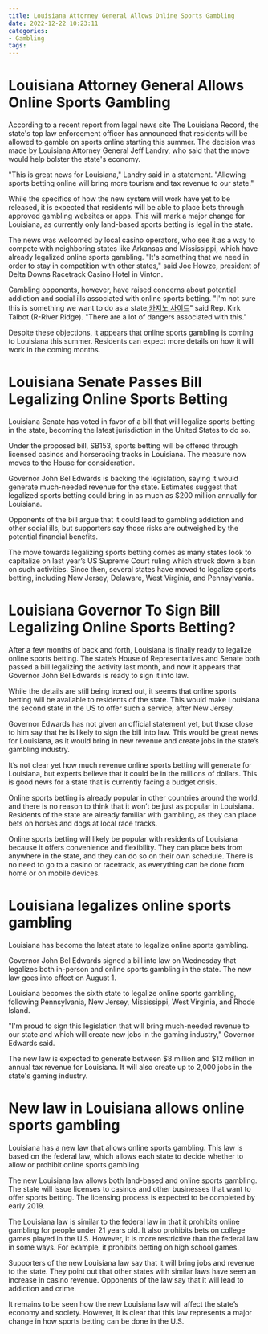 ```yaml
---
title: Louisiana Attorney General Allows Online Sports Gambling
date: 2022-12-22 10:23:11
categories:
- Gambling
tags:
---
```



#  Louisiana Attorney General Allows Online Sports Gambling

According to a recent report from legal news site The Louisiana Record, the state's top law enforcement officer has announced that residents will be allowed to gamble on sports online starting this summer. The decision was made by Louisiana Attorney General Jeff Landry, who said that the move would help bolster the state's economy.

"This is great news for Louisiana," Landry said in a statement. "Allowing sports betting online will bring more tourism and tax revenue to our state."

While the specifics of how the new system will work have yet to be released, it is expected that residents will be able to place bets through approved gambling websites or apps. This will mark a major change for Louisiana, as currently only land-based sports betting is legal in the state.

The news was welcomed by local casino operators, who see it as a way to compete with neighboring states like Arkansas and Mississippi, which have already legalized online sports gambling. "It's something that we need in order to stay in competition with other states," said Joe Howze, president of Delta Downs Racetrack Casino Hotel in Vinton.

Gambling opponents, however, have raised concerns about potential addiction and social ills associated with online sports betting. "I'm not sure this is something we want to do as a state,[카지노 사이트](https://choegocasino.com/)" said Rep. Kirk Talbot (R-River Ridge). "There are a lot of dangers associated with this."

Despite these objections, it appears that online sports gambling is coming to Louisiana this summer. Residents can expect more details on how it will work in the coming months.

#  Louisiana Senate Passes Bill Legalizing Online Sports Betting

Louisiana Senate has voted in favor of a bill that will legalize sports betting in the state, becoming the latest jurisdiction in the United States to do so.

Under the proposed bill, SB153, sports betting will be offered through licensed casinos and horseracing tracks in Louisiana. The measure now moves to the House for consideration.

Governor John Bel Edwards is backing the legislation, saying it would generate much-needed revenue for the state. Estimates suggest that legalized sports betting could bring in as much as $200 million annually for Louisiana.

Opponents of the bill argue that it could lead to gambling addiction and other social ills, but supporters say those risks are outweighed by the potential financial benefits.

The move towards legalizing sports betting comes as many states look to capitalize on last year’s US Supreme Court ruling which struck down a ban on such activities. Since then, several states have moved to legalize sports betting, including New Jersey, Delaware, West Virginia, and Pennsylvania.

#  Louisiana Governor To Sign Bill Legalizing Online Sports Betting?

After a few months of back and forth, Louisiana is finally ready to legalize online sports betting. The state’s House of Representatives and Senate both passed a bill legalizing the activity last month, and now it appears that Governor John Bel Edwards is ready to sign it into law.

While the details are still being ironed out, it seems that online sports betting will be available to residents of the state. This would make Louisiana the second state in the US to offer such a service, after New Jersey.

Governor Edwards has not given an official statement yet, but those close to him say that he is likely to sign the bill into law. This would be great news for Louisiana, as it would bring in new revenue and create jobs in the state’s gambling industry.

It’s not clear yet how much revenue online sports betting will generate for Louisiana, but experts believe that it could be in the millions of dollars. This is good news for a state that is currently facing a budget crisis.

Online sports betting is already popular in other countries around the world, and there is no reason to think that it won’t be just as popular in Louisiana. Residents of the state are already familiar with gambling, as they can place bets on horses and dogs at local race tracks.

Online sports betting will likely be popular with residents of Louisiana because it offers convenience and flexibility. They can place bets from anywhere in the state, and they can do so on their own schedule. There is no need to go to a casino or racetrack, as everything can be done from home or on mobile devices.

#  Louisiana legalizes online sports gambling

Louisiana has become the latest state to legalize online sports gambling.

Governor John Bel Edwards signed a bill into law on Wednesday that legalizes both in-person and online sports gambling in the state. The new law goes into effect on August 1.

Louisiana becomes the sixth state to legalize online sports gambling, following Pennsylvania, New Jersey, Mississippi, West Virginia, and Rhode Island.

"I'm proud to sign this legislation that will bring much-needed revenue to our state and which will create new jobs in the gaming industry," Governor Edwards said.

The new law is expected to generate between $8 million and $12 million in annual tax revenue for Louisiana. It will also create up to 2,000 jobs in the state's gaming industry.

#  New law in Louisiana allows online sports gambling

Louisiana has a new law that allows online sports gambling. This law is based on the federal law, which allows each state to decide whether to allow or prohibit online sports gambling.

The new Louisiana law allows both land-based and online sports gambling. The state will issue licenses to casinos and other businesses that want to offer sports betting. The licensing process is expected to be completed by early 2019.

The Louisiana law is similar to the federal law in that it prohibits online gambling for people under 21 years old. It also prohibits bets on college games played in the U.S. However, it is more restrictive than the federal law in some ways. For example, it prohibits betting on high school games.

Supporters of the new Louisiana law say that it will bring jobs and revenue to the state. They point out that other states with similar laws have seen an increase in casino revenue. Opponents of the law say that it will lead to addiction and crime.

It remains to be seen how the new Louisiana law will affect the state’s economy and society. However, it is clear that this law represents a major change in how sports betting can be done in the U.S.